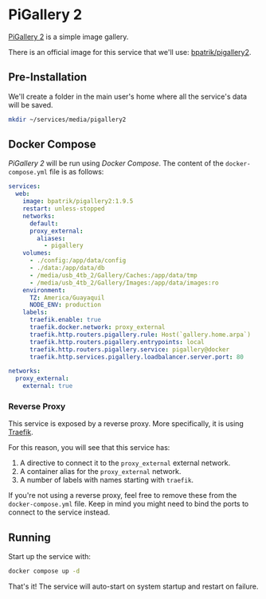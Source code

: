# PiGallery 2

[PiGallery 2](https://bpatrik.github.io/pigallery2/) is a simple image gallery.

There is an official image for this service that we'll use: [bpatrik/pigallery2](https://hub.docker.com/r/bpatrik/pigallery2).

## Pre-Installation

We'll create a folder in the main user's home where all the service's data will be saved.

```bash
mkdir ~/services/media/pigallery2
```

## Docker Compose

*PiGallery 2* will be run using *Docker Compose*. The content of the `docker-compose.yml` file is as follows:

```yaml
services:
  web:
    image: bpatrik/pigallery2:1.9.5
    restart: unless-stopped
    networks:
      default:
      proxy_external:
        aliases:
          - pigallery
    volumes:
      - ./config:/app/data/config
      - ./data:/app/data/db
      - /media/usb_4tb_2/Gallery/Caches:/app/data/tmp
      - /media/usb_4tb_2/Gallery/Images:/app/data/images:ro
    environment:
      TZ: America/Guayaquil
      NODE_ENV: production
    labels:
      traefik.enable: true
      traefik.docker.network: proxy_external
      traefik.http.routers.pigallery.rule: Host(`gallery.home.arpa`)
      traefik.http.routers.pigallery.entrypoints: local
      traefik.http.routers.pigallery.service: pigallery@docker
      traefik.http.services.pigallery.loadbalancer.server.port: 80

networks:
  proxy_external:
    external: true
```

### Reverse Proxy

This service is exposed by a reverse proxy. More specifically, it is using [Traefik](../networking/traefik.md).

For this reason, you will see that this service has:

1. A directive to connect it to the `proxy_external` external network.
2. A container alias for the `proxy_external` network.
3. A number of labels with names starting with `traefik`.

If you're not using a reverse proxy, feel free to remove these from the `docker-compose.yml` file.
Keep in mind you might need to bind the ports to connect to the service instead.

## Running

Start up the service with:

```bash
docker compose up -d
```

That's it! The service will auto-start on system startup and restart on failure.
